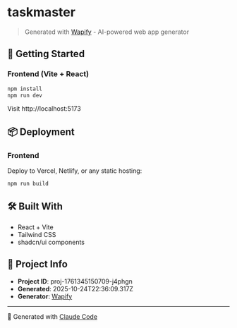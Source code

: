 # taskmaster

> Generated with [Wapify](https://wapify.app) - AI-powered web app generator

## 🚀 Getting Started

### Frontend (Vite + React)

```bash
npm install
npm run dev
```

Visit http://localhost:5173



## 📦 Deployment

### Frontend
Deploy to Vercel, Netlify, or any static hosting:
```bash
npm run build
```



## 🛠️ Built With

- React + Vite
- Tailwind CSS
- shadcn/ui components

## 📝 Project Info

- **Project ID**: proj-1761345150709-j4phgn
- **Generated**: 2025-10-24T22:36:09.317Z
- **Generator**: [Wapify](https://wapify.app)

---

🤖 Generated with [Claude Code](https://claude.com/claude-code)
